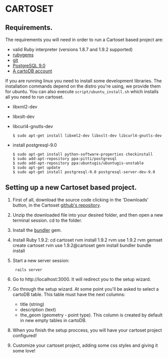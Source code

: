 CARTOSET
========

Requirements.
-------------

The requirements you will need in order to run a Cartoset based project are:

 - valid Ruby interpreter (versions 1.8.7 and 1.9.2 supported)
 - [rubygems](http://rubygems.org/pages/download)
 - [git](http://git-scm.com/)
 - [PostgreSQL 9.0](http://www.postgresql.org/download/)
 - [A cartoDB account](http://cartodb.com)

 If you are running linux you need to install some development libraries. The installation commands depend on the distro you're using, we provide them for ubuntu. You can also execute ``script/ubuntu_install.sh`` which installs all you need to run cartoset.

  - libxml2-dev
  - libxslt-dev
  - libcurl4-gnutls-dev

        $ sudo apt-get install libxml2-dev libxslt-dev libcurl4-gnutls-dev

  - install postgresql-9.0

        $ sudo apt-get install python-software-properties checkinstall
        $ sudo add-apt-repository ppa:pitti/postgresql
        $ sudo add-apt-repository ppa:ubuntugis/ubuntugis-unstable
        $ sudo apt-get update
        $ sudo apt-get install postgresql-9.0 postgresql-server-dev-9.0



Setting up a new Cartoset based project.
----------------------------------------

1. First of all, download the source code clicking in the 'Downloads' button, in the Cartoset [github's repository](https://github.com/vizzuality/cartoset).

2. Unzip the downloaded file into your desired folder, and then open a new terminal session. cd to the folder.

3. Install the [bundler](http://gembundler.com/) gem.

4. Install Ruby 1.9.2:
		cd cartoset
		rvm install 1.9.2
		rvm use 1.9.2
		rvm gemset create cartoset
		rvm use 1.9.2@cartoset
		gem install bundler
		bundle install

5. Start a new server session:

		rails server

6. Go to http://localhost:3000. It will redirect you to the setup wizard.

7. Go through the setup wizard. At some point you'll be asked to select a cartoDB table. This table must have the next columns:
    - title (string)
    - description (text)
    - the_geom (geometry - point type). This column is created by
      default in new empty tables in cartoDB.

8. When you finish the setup proccess, you will have your cartoset project configured!

9. Customize your cartoset project, adding some css styles and giving it some love!
